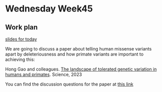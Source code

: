 # Wednesday Week45

## Work plan

[slides for today]()

We are going to discuss a paper about telling human missense variants apart by deleteriousness and how primate variants are important to achieving this:

Hong Gao and colleagues. [The landscape of tolerated genetic variation in humans and primates](https://www.science.org/doi/10.1126/science.abn8197). Science, 2023

You can find the discussion questions for the paper at [this link](https://docs.google.com/document/d/1FUqpsH6DrUzHRKYIs3R5AG-J6DABQO8cBJvWM_Lfy5g)
